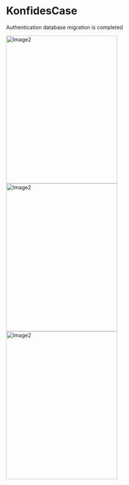 # KonfidesCase

Authentication database migration is completed

<img src="https://github.com/Oguzhan13/KonfidesCase/assets/108337929/988f04ab-b5d0-46c2-b047-6f1065597865" alt="Image2" width="300" height="400" />
<img src="https://github.com/Oguzhan13/KonfidesCase/assets/108337929/8750a7f1-a581-4575-9e6d-f6cd3d9b2c7e" alt="Image2" width="300" height="400" />
<img src="https://github.com/Oguzhan13/KonfidesCase/assets/108337929/4b522135-367b-4cc6-a19e-4b17eda7d49d" alt="Image2" width="300" height="400" />
